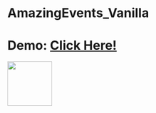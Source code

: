 # AmazingEvents_Vanilla

<h1>Demo: <a href="https://santibrito.github.io/AmazingEvents_Vanilla/">Click Here!</h1>


<img src="https://i.ibb.co/FwHnsjQ/screencapture-127-0-0-1-5500-index-html-2022-09-27-10-50-32.png" width="100">

